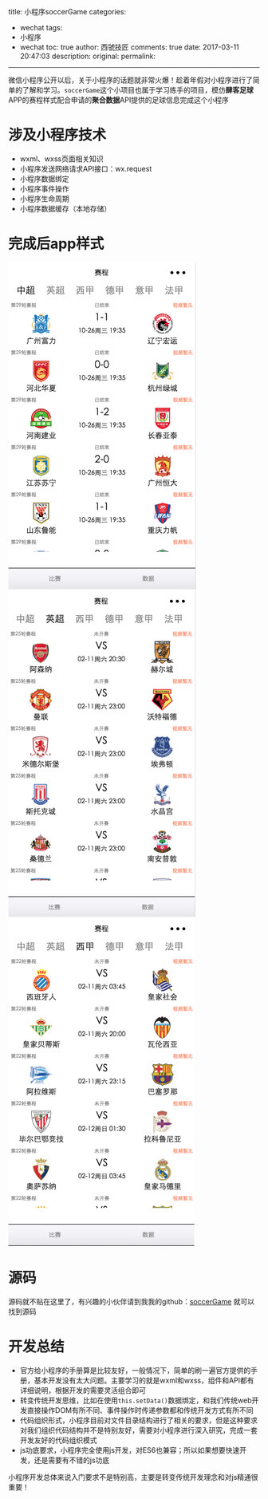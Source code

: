 title: 小程序soccerGame
categories:
  - wechat
tags:
  - 小程序
  - wechat
toc: true
author: 西虢技匠
comments: true
date: 2017-03-11 20:47:03
description:
original:
permalink:
---

微信小程序公开以后，关于小程序的话题就非常火爆！趁着年假对小程序进行了简单的了解和学习。`soccerGame`这个小项目也属于学习练手的项目，模仿**肆客足球**APP的赛程样式配合申请的**聚合数据**API提供的足球信息完成这个小程序

<!-- more -->


# 涉及小程序技术
* wxml、wxss页面相关知识
* 小程序发送网络请求API接口：wx.request
* 小程序数据绑定
* 小程序事件操作
* 小程序生命周期
* 小程序数据缓存（本地存储）

# 完成后app样式
![](/images/wechat/7.jpg)
![](/images/wechat/8.jpg)
![](/images/wechat/9.jpg)

# 源码
源码就不贴在这里了，有兴趣的小伙伴请到我我的github：[soccerGame](https://github.com/wxb/wechatApp/tree/master/soccerGame) 就可以找到源码

# 开发总结
* 官方给小程序的手册算是比较友好，一般情况下，简单的刷一遍官方提供的手册，基本开发没有太大问题。主要学习的就是wxml和wxss，组件和API都有详细说明，根据开发的需要灵活组合即可
* 转变传统开发思维，比如在使用`this.setData()`数据绑定，和我们传统web开发直接操作DOM有所不同、事件操作时传递参数都和传统开发方式有所不同
* 代码组织形式，小程序目前对文件目录结构进行了相关的要求，但是这种要求对我们组织代码结构并不是特别友好，需要对小程序进行深入研究，完成一套开发友好的代码组织模式
* js功底要求，小程序完全使用js开发，对ES6也兼容；所以如果想要快速开发，还是需要有不错的js功底

小程序开发总体来说入门要求不是特别高，主要是转变传统开发理念和对js精通很重要！
